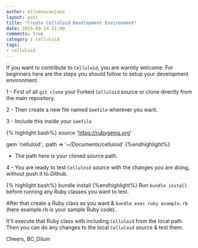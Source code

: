 ```yaml
---
author: dilumnavanjana
layout: post
title: "Create Celluloid Development Environment"
date: 2015-09-24 21:00
comments: true
category : celluloid
tags:
- celluloid
---
```


If you want to contribute to `Celluloid`, you are warmly welcome. For beginners here are the steps you should follow to setup your development environment.

1 - First of all `git clone` your Forked `Celluloid` source or clone directly from the main repository.

2 - Then create a new file named `Gemfile` wherever you want.

3 - Include this inside your `Gemfile`

{% highlight bash%}
source 'https://rubygems.org'

gem 'celluloid', :path => '~/Documents/celluloid'
{%endhighlight%}

 - The path here is your cloned source path.

 4 - You are ready to test `Celluloid` source with the changes you are doing, without push it to Github.

 {% highlight bash%}
bundle install
{%endhighlight%}
Run `bundle install` before running any Ruby classes you want to test.

After that create a Ruby class as you want & `bundle exec ruby example.rb` (here example.rb is your sample Ruby code).

It'll execute that Ruby class with including `Celluloid` from the local path. Then you can do any changes to the local `Celluloid` source & test them.

Cheers,
BC_Dilum
